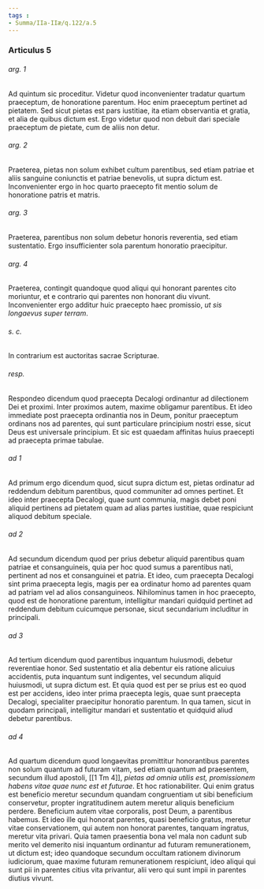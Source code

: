 ```yaml
---
tags : 
- Summa/IIa-IIæ/q.122/a.5
---
```


### Articulus 5

###### arg. 1
Ad quintum sic proceditur. Videtur quod inconvenienter tradatur quartum praeceptum, de honoratione parentum. Hoc enim praeceptum pertinet ad pietatem. Sed sicut pietas est pars iustitiae, ita etiam observantia et gratia, et alia de quibus dictum est. Ergo videtur quod non debuit dari speciale praeceptum de pietate, cum de aliis non detur.

###### arg. 2
Praeterea, pietas non solum exhibet cultum parentibus, sed etiam patriae et aliis sanguine coniunctis et patriae benevolis, ut supra dictum est. Inconvenienter ergo in hoc quarto praecepto fit mentio solum de honoratione patris et matris.

###### arg. 3
Praeterea, parentibus non solum debetur honoris reverentia, sed etiam sustentatio. Ergo insufficienter sola parentum honoratio praecipitur.

###### arg. 4
Praeterea, contingit quandoque quod aliqui qui honorant parentes cito moriuntur, et e contrario qui parentes non honorant diu vivunt. Inconvenienter ergo additur huic praecepto haec promissio, *ut sis longaevus super terram*.

###### s. c.
In contrarium est auctoritas sacrae Scripturae.

###### resp.
Respondeo dicendum quod praecepta Decalogi ordinantur ad dilectionem Dei et proximi. Inter proximos autem, maxime obligamur parentibus. Et ideo immediate post praecepta ordinantia nos in Deum, ponitur praeceptum ordinans nos ad parentes, qui sunt particulare principium nostri esse, sicut Deus est universale principium. Et sic est quaedam affinitas huius praecepti ad praecepta primae tabulae.

###### ad 1
Ad primum ergo dicendum quod, sicut supra dictum est, pietas ordinatur ad reddendum debitum parentibus, quod communiter ad omnes pertinet. Et ideo inter praecepta Decalogi, quae sunt communia, magis debet poni aliquid pertinens ad pietatem quam ad alias partes iustitiae, quae respiciunt aliquod debitum speciale.

###### ad 2
Ad secundum dicendum quod per prius debetur aliquid parentibus quam patriae et consanguineis, quia per hoc quod sumus a parentibus nati, pertinent ad nos et consanguinei et patria. Et ideo, cum praecepta Decalogi sint prima praecepta legis, magis per ea ordinatur homo ad parentes quam ad patriam vel ad alios consanguineos. Nihilominus tamen in hoc praecepto, quod est de honoratione parentum, intelligitur mandari quidquid pertinet ad reddendum debitum cuicumque personae, sicut secundarium includitur in principali.

###### ad 3
Ad tertium dicendum quod parentibus inquantum huiusmodi, debetur reverentiae honor. Sed sustentatio et alia debentur eis ratione alicuius accidentis, puta inquantum sunt indigentes, vel secundum aliquid huiusmodi, ut supra dictum est. Et quia quod est per se prius est eo quod est per accidens, ideo inter prima praecepta legis, quae sunt praecepta Decalogi, specialiter praecipitur honoratio parentum. In qua tamen, sicut in quodam principali, intelligitur mandari et sustentatio et quidquid aliud debetur parentibus.

###### ad 4
Ad quartum dicendum quod longaevitas promittitur honorantibus parentes non solum quantum ad futuram vitam, sed etiam quantum ad praesentem, secundum illud apostoli, [[1 Tm 4]], *pietas ad omnia utilis est, promissionem habens vitae quae nunc est et futurae*. Et hoc rationabiliter. Qui enim gratus est beneficio meretur secundum quandam congruentiam ut sibi beneficium conservetur, propter ingratitudinem autem meretur aliquis beneficium perdere. Beneficium autem vitae corporalis, post Deum, a parentibus habemus. Et ideo ille qui honorat parentes, quasi beneficio gratus, meretur vitae conservationem, qui autem non honorat parentes, tanquam ingratus, meretur vita privari. Quia tamen praesentia bona vel mala non cadunt sub merito vel demerito nisi inquantum ordinantur ad futuram remunerationem, ut dictum est; ideo quandoque secundum occultam rationem divinorum iudiciorum, quae maxime futuram remunerationem respiciunt, ideo aliqui qui sunt pii in parentes citius vita privantur, alii vero qui sunt impii in parentes diutius vivunt.

